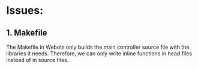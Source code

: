 # Issues:

## 1. Makefile

The Makefile in Webots only builds the main controller source file with the libraries it needs. Therefore, we can only write inline functions in head files instead of in source files.

